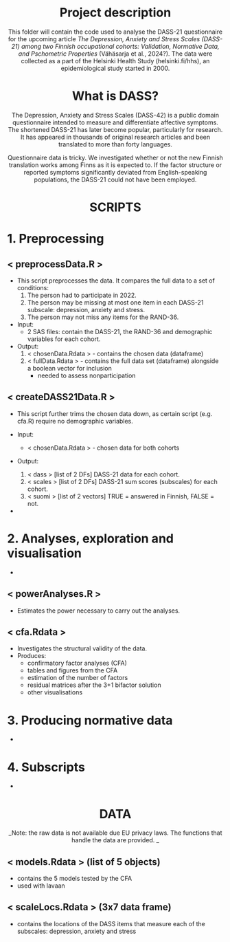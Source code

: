 <div style="text-align: center;">
  
# Project description

This folder will contain the code used to analyse the DASS-21 questionnaire for the upcoming article *The Depression, Anxiety and Stress Scales (DASS-21) among two Finnish occupational cohorts: Validation, Normative Data, and Pschometric Properties* (Vähäsarja et al., 2024?). The data were collected as a part of the Helsinki Health Study (helsinki.fi/hhs), an epidemiological study started in 2000.

# What is DASS?

The Depression, Anxiety and Stress Scales (DASS-42) is a public domain questionnaire intended to measure and differentiate affective symptoms. The shortened DASS-21 has later become popular, particularly for research. It has appeared in thousands of original research articles and been translated to more than forty languages.

Questionnaire data is tricky. We investigated whether or not the new Finnish translation works among Finns as it is expected to. If the factor structure or reported symptoms significantly deviated from English-speaking populations, the DASS-21 could not have been employed.

# **SCRIPTS**

<div style="text-align: left;">

# 1. Preprocessing

## < preprocessData.R >

- This script preprocesses the data. It compares the full data to a set of conditions:
  1. The person had to participate in 2022.
  2. The person may be missing at most one item in each DASS-21 subscale: depression, anxiety and stress.
  3. The person may not miss any items for the RAND-36.  
- Input:
  - 2 SAS files: contain the DASS-21, the RAND-36 and demographic variables for each cohort.
- Output:
  1. < chosenData.Rdata >  - contains the chosen data (dataframe)
  2. < fullData.Rdata >    - contains the full data set (dataframe) alongside a boolean vector for inclusion
      - needed to assess nonparticipation

## < createDASS21Data.R >

- This script further trims the chosen data down, as certain script (e.g. cfa.R) require no demographic variables.
- Input:
  -  < chosenData.Rdata >    - chosen data for both cohorts
- Output:
  1. < dass >   [list of 2 DFs]     DASS-21 data for each cohort.
  2. < scales > [list of 2 DFs]     DASS-21 sum scores (subscales) for each cohort.
  3. < suomi >  [list of 2 vectors] TRUE = answered in Finnish, FALSE = not.

-

# 2. Analyses, exploration and visualisation

-

## < powerAnalyses.R >

- Estimates the power necessary to carry out the analyses.

## < cfa.Rdata >

- Investigates the structural validity of the data.
- Produces:
  - confirmatory factor analyses (CFA)
  - tables and figures from the CFA
  - estimation of the number of factors
  - residual matrices after the 3+1 bifactor solution
  - other visualisations

# 3. Producing normative data

-


# 4. Subscripts

-

<div style="text-align: center;">

# **DATA**

_Note: the raw data is not available due EU privacy laws. The functions that handle the data are provided.
_

<div style="text-align: left;">

## < models.Rdata > (list of 5 objects)

- contains the 5 models tested by the CFA
- used with lavaan

## < scaleLocs.Rdata > (3x7 data frame)

- contains the locations of the DASS items that measure each of the subscales: depression, anxiety and stress

